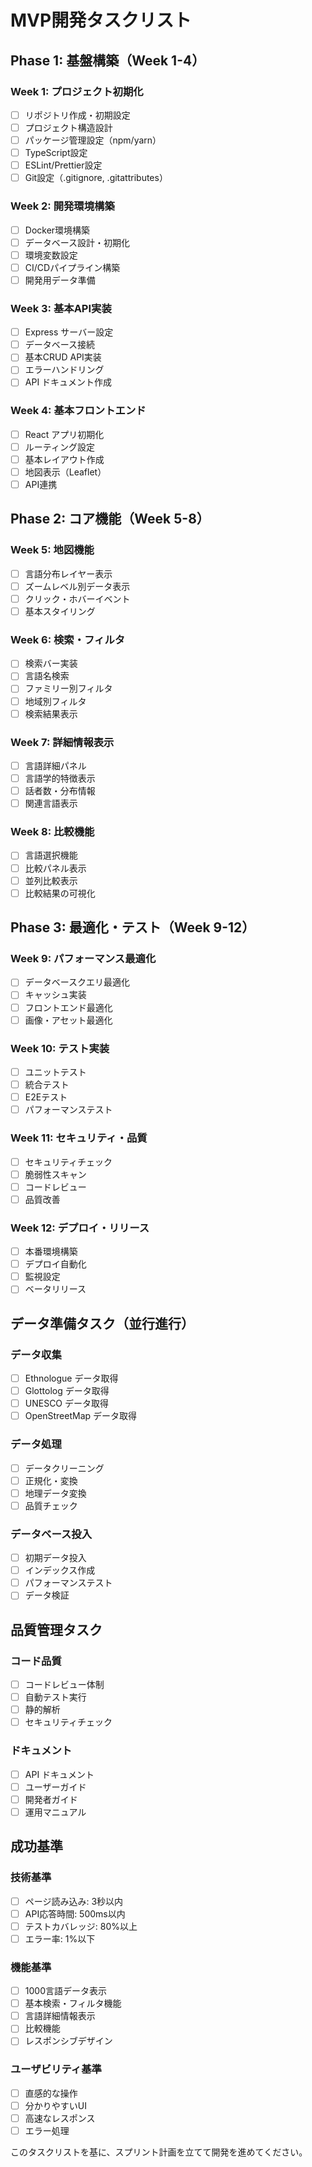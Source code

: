 # MVP開発タスクリスト

## Phase 1: 基盤構築（Week 1-4）

### Week 1: プロジェクト初期化
- [ ] リポジトリ作成・初期設定
- [ ] プロジェクト構造設計
- [ ] パッケージ管理設定（npm/yarn）
- [ ] TypeScript設定
- [ ] ESLint/Prettier設定
- [ ] Git設定（.gitignore, .gitattributes）

### Week 2: 開発環境構築
- [ ] Docker環境構築
- [ ] データベース設計・初期化
- [ ] 環境変数設定
- [ ] CI/CDパイプライン構築
- [ ] 開発用データ準備

### Week 3: 基本API実装
- [ ] Express サーバー設定
- [ ] データベース接続
- [ ] 基本CRUD API実装
- [ ] エラーハンドリング
- [ ] API ドキュメント作成

### Week 4: 基本フロントエンド
- [ ] React アプリ初期化
- [ ] ルーティング設定
- [ ] 基本レイアウト作成
- [ ] 地図表示（Leaflet）
- [ ] API連携

## Phase 2: コア機能（Week 5-8）

### Week 5: 地図機能
- [ ] 言語分布レイヤー表示
- [ ] ズームレベル別データ表示
- [ ] クリック・ホバーイベント
- [ ] 基本スタイリング

### Week 6: 検索・フィルタ
- [ ] 検索バー実装
- [ ] 言語名検索
- [ ] ファミリー別フィルタ
- [ ] 地域別フィルタ
- [ ] 検索結果表示

### Week 7: 詳細情報表示
- [ ] 言語詳細パネル
- [ ] 言語学的特徴表示
- [ ] 話者数・分布情報
- [ ] 関連言語表示

### Week 8: 比較機能
- [ ] 言語選択機能
- [ ] 比較パネル表示
- [ ] 並列比較表示
- [ ] 比較結果の可視化

## Phase 3: 最適化・テスト（Week 9-12）

### Week 9: パフォーマンス最適化
- [ ] データベースクエリ最適化
- [ ] キャッシュ実装
- [ ] フロントエンド最適化
- [ ] 画像・アセット最適化

### Week 10: テスト実装
- [ ] ユニットテスト
- [ ] 統合テスト
- [ ] E2Eテスト
- [ ] パフォーマンステスト

### Week 11: セキュリティ・品質
- [ ] セキュリティチェック
- [ ] 脆弱性スキャン
- [ ] コードレビュー
- [ ] 品質改善

### Week 12: デプロイ・リリース
- [ ] 本番環境構築
- [ ] デプロイ自動化
- [ ] 監視設定
- [ ] ベータリリース

## データ準備タスク（並行進行）

### データ収集
- [ ] Ethnologue データ取得
- [ ] Glottolog データ取得
- [ ] UNESCO データ取得
- [ ] OpenStreetMap データ取得

### データ処理
- [ ] データクリーニング
- [ ] 正規化・変換
- [ ] 地理データ変換
- [ ] 品質チェック

### データベース投入
- [ ] 初期データ投入
- [ ] インデックス作成
- [ ] パフォーマンステスト
- [ ] データ検証

## 品質管理タスク

### コード品質
- [ ] コードレビュー体制
- [ ] 自動テスト実行
- [ ] 静的解析
- [ ] セキュリティチェック

### ドキュメント
- [ ] API ドキュメント
- [ ] ユーザーガイド
- [ ] 開発者ガイド
- [ ] 運用マニュアル

## 成功基準

### 技術基準
- [ ] ページ読み込み: 3秒以内
- [ ] API応答時間: 500ms以内
- [ ] テストカバレッジ: 80%以上
- [ ] エラー率: 1%以下

### 機能基準
- [ ] 1000言語データ表示
- [ ] 基本検索・フィルタ機能
- [ ] 言語詳細情報表示
- [ ] 比較機能
- [ ] レスポンシブデザイン

### ユーザビリティ基準
- [ ] 直感的な操作
- [ ] 分かりやすいUI
- [ ] 高速なレスポンス
- [ ] エラー処理

このタスクリストを基に、スプリント計画を立てて開発を進めてください。
